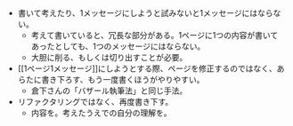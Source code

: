 - 書いて考えたり、1メッセージにしようと試みないと1メッセージにはならない。
	- 考えて書いていると、冗長な部分がある。1ページに1つの内容が書いてあったとしても、1つのメッセージにはならない。
	- 大胆に削る、もしくは切り出すことが必要。
- [[1ページ1メッセージ]]にしようとする際、ページを修正するのではなく、あらたに書き下ろす、もう一度書くほうがやりやすい。
	- 倉下さんの「バザール執筆法」と同じ手法。
- リファクタリングではなく、再度書き下す。
	- 内容を。考えたうえでの自分の理解を。 